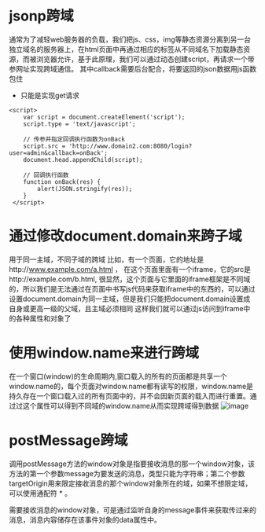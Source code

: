 # jsonp跨域
通常为了减轻web服务器的负载，我们把js、css，img等静态资源分离到另一台独立域名的服务器上，在html页面中再通过相应的标签从不同域名下加载静态资源，而被浏览器允许，基于此原理，我们可以通过动态创建script，再请求一个带参网址实现跨域通信。
其中callback需要后台配合，将要返回的json数据用js函数包住
- 只能是实现get请求

```
<script>
    var script = document.createElement('script');
    script.type = 'text/javascript';

    // 传参并指定回调执行函数为onBack
    script.src = 'http://www.domain2.com:8080/login?user=admin&callback=onBack';
    document.head.appendChild(script);

    // 回调执行函数
    function onBack(res) {
        alert(JSON.stringify(res));
    }
 </script>
```

# 通过修改document.domain来跨子域
用于同一主域，不同子域的跨域
比如，有一个页面，它的地址是http://www.example.com/a.html  ， 在这个页面里面有一个iframe，它的src是http://example.com/b.html, 很显然，这个页面与它里面的iframe框架是不同域的，所以我们是无法通过在页面中书写js代码来获取iframe中的东西的，可以通过设置document.domain为同一主域，但是我们只能把document.domain设置成自身或更高一级的父域，且主域必须相同
这样我们就可以通过js访问到iframe中的各种属性和对象了
# 使用window.name来进行跨域
在一个窗口(window)的生命周期内,窗口载入的所有的页面都是共享一个window.name的，每个页面对window.name都有读写的权限，window.name是持久存在一个窗口载入过的所有页面中的，并不会因新页面的载入而进行重置。通过过这个属性可以得到不同域的window.name从而实现跨域得到数据
![image](https://images2015.cnblogs.com/blog/130623/201512/130623-20151207161022652-2118622654.png)

# postMessage跨域
调用postMessage方法的window对象是指要接收消息的那一个window对象，该方法的第一个参数message为要发送的消息，类型只能为字符串；第二个参数targetOrigin用来限定接收消息的那个window对象所在的域，如果不想限定域，可以使用通配符 *  。

需要接收消息的window对象，可是通过监听自身的message事件来获取传过来的消息，消息内容储存在该事件对象的data属性中。
